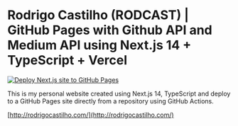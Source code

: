 # Rodrigo Castilho (RODCAST) | GitHub Pages with Github API and Medium API using Next.js 14 + TypeScript + Vercel

[![Deploy Next.js site to GitHub Pages](https://github.com/rodcast/rodcast.github.io/actions/workflows/nextjs.yml/badge.svg?branch=master)](https://github.com/rodcast/rodcast.github.io/actions/workflows/nextjs.yml)

This is my personal website created using Next.js 14, TypeScript and deploy to a GitHub Pages site directly from a repository using GitHub Actions.

[http://rodrigocastilho.com/](http://rodrigocastilho.com/)
